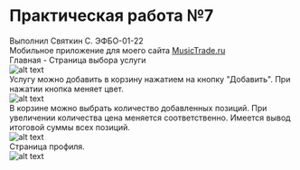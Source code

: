 # Практическая работа №7
Выполнил Святкин С. ЭФБО-01-22
<br>
Мобильное приложение для моего сайта [MusicTrade.ru](https://github.com/sv022/MusicTrade/tree/main)
<br>
Главная - Страница выбора услуги
<br>
![alt text](assets/Image71.png)
<br>
Услугу можно добавить в корзину нажатием на кнопку "Добавить". При нажатии кнопка меняет цвет.
<br>
![alt text](assets/Image72.png)
<br>
В корзине можно выбрать количество добавленных позиций. При увеличении количества цена меняется соответственно. Имеется вывод итоговой суммы всех позиций.
<br>
![alt text](assets/Image73.png)
<br>
Страница профиля.
<br>
![alt text](assets/Image74.png)
<br>
